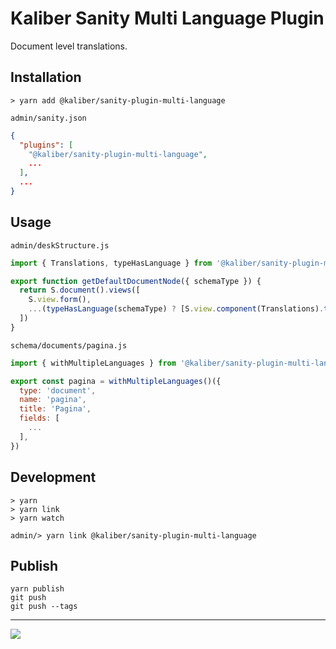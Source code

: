 # Kaliber Sanity Multi Language Plugin

Document level translations.

## Installation

```
> yarn add @kaliber/sanity-plugin-multi-language
```

`admin/sanity.json`

```json
{
  "plugins": [
    "@kaliber/sanity-plugin-multi-language",
    ...
  ],
  ...
}
```

## Usage

`admin/deskStructure.js`

```js
import { Translations, typeHasLanguage } from '@kaliber/sanity-plugin-multi-language'

export function getDefaultDocumentNode({ schemaType }) {
  return S.document().views([
    S.view.form(),
    ...(typeHasLanguage(schemaType) ? [S.view.component(Translations).title('Vertalingen')] : [])
  ])
}
```

`schema/documents/pagina.js`

```js
import { withMultipleLanguages } from '@kaliber/sanity-plugin-multi-language'

export const pagina = withMultipleLanguages()({
  type: 'document',
  name: 'pagina',
  title: 'Pagina',
  fields: [
    ...
  ],
})
```

## Development

```
> yarn
> yarn link
> yarn watch
```

```
admin/> yarn link @kaliber/sanity-plugin-multi-language
```

## Publish

```
yarn publish
git push
git push --tags
```
---
![](https://media.giphy.com/media/3orif0Pxk3I4WQj46k/giphy.gif)